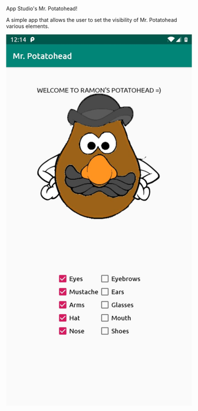 App Studio's Mr. Potatohead!

A simple app that allows the user to set the visibility of Mr. Potatohead various elements.

![alt text](https://github.com/Ram0nB/AppsMprog-Mr._Potatohead/blob/master/screenshot.jpeg?raw=true)

